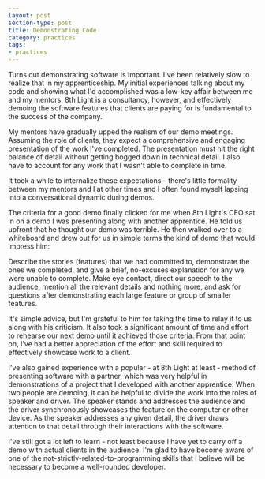 ```yaml
---
layout: post
section-type: post
title: Demonstrating Code
category: practices
tags:
- practices
---
```

Turns out demonstrating software is important. I've been relatively slow to realize that in my apprenticeship. My initial experiences talking about my code and showing what I'd accomplished was a low-key affair between me and my mentors. 8th Light is a consultancy, however, and effectively demoing the software features that clients are paying for is fundamental to the success of the company.

My mentors have gradually upped the realism of our demo meetings. Assuming the role of clients, they expect a comprehensive and engaging presentation of the work I've completed. The presentation must hit the right balance of detail without getting bogged down in technical detail. I also have to account for any work that I wasn't able to complete in time.

It took a while to internalize these expectations - there's little formality between my mentors and I at other times and I often found myself lapsing into a conversational dynamic during demos.

The criteria for a good demo finally clicked for me when 8th Light's CEO sat in on a demo I was presenting along with another apprentice. He told us upfront that he thought our demo was terrible. He then walked over to a whiteboard and drew out for us in simple terms the kind of demo that would impress him:

Describe the stories (features) that we had committed to, demonstrate the ones we completed, and give a brief, no-excuses explanation for any we were unable to complete. Make eye contact, direct our speech to the audience, mention all the relevant details and nothing more, and ask for questions after demonstrating each large feature or group of smaller features.

It's simple advice, but I'm grateful to him for taking the time to relay it to us along with his criticism. It also took a significant amount of time and effort to rehearse our next demo until it achieved those criteria. From that point on, I've had a better appreciation of the effort and skill required to effectively showcase work to a client.

I've also gained experience with a popular - at 8th Light at least - method of presenting software with a partner, which was very helpful in demonstrations of a project that I developed with another apprentice. When two people are demoing, it can be helpful to divide the work into the roles of speaker and driver. The speaker stands and addresses the audience and the driver synchronously showcases the feature on the computer or other device. As the speaker addresses any given detail, the driver draws attention to that detail through their interactions with the software.

I've still got a lot left to learn - not least because I have yet to carry off a demo with actual clients in the audience. I'm glad to have become aware of one of the not-strictly-related-to-programming skills that I believe will be necessary to become a well-rounded developer. 
